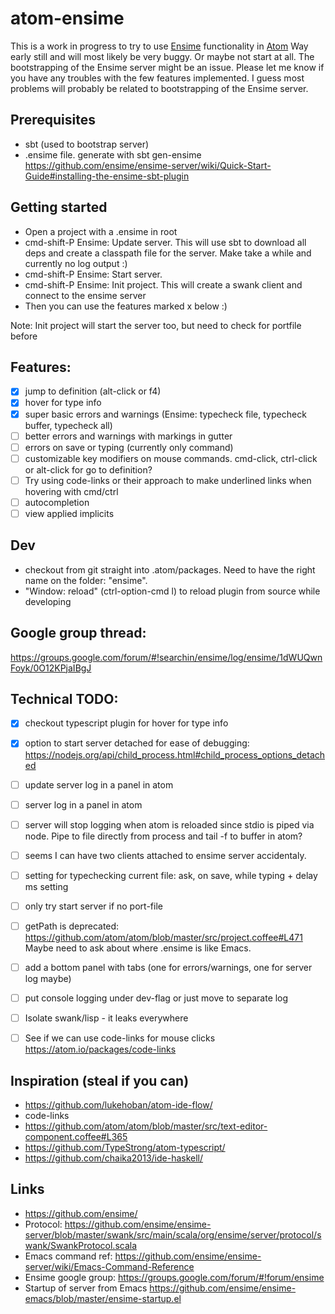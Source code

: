 # atom-ensime

This is a work in progress to try to use [Ensime](https://github.com/ensime/) functionality in [Atom](https://atom.io)
Way early still and will most likely be very buggy. Or maybe not start at all. The bootstrapping of the Ensime server might be an issue. Please let me know if you have any troubles with the few features implemented. I guess most problems will probably be related to bootstrapping of the Ensime server.

## Prerequisites
- sbt (used to bootstrap server)
- .ensime file. generate with sbt gen-ensime https://github.com/ensime/ensime-server/wiki/Quick-Start-Guide#installing-the-ensime-sbt-plugin

## Getting started
- Open a project with a .ensime in root
- cmd-shift-P Ensime: Update server. This will use sbt to download all deps and create a classpath file for the server. Make take a while and currently no log output :)
- cmd-shift-P Ensime: Start server.
- cmd-shift-P Ensime: Init project. This will create a swank client and connect to the ensime server
- Then you can use the features marked x below :)

Note: Init project will start the server too, but need to check for portfile before


## Features:
- [x] jump to definition (alt-click or f4)
- [x] hover for type info
- [x] super basic errors and warnings (Ensime: typecheck file, typecheck buffer, typecheck all)
- [ ] better errors and warnings with markings in gutter
- [ ] errors on save or typing (currently only command)
- [ ] customizable key modifiers on mouse commands. cmd-click, ctrl-click or alt-click for go to definition?
- [ ] Try using code-links or their approach to make underlined links when hovering with cmd/ctrl
- [ ] autocompletion
- [ ] view applied implicits

## Dev
- checkout from git straight into .atom/packages. Need to have the right name on the folder: "ensime".
- "Window: reload" (ctrl-option-cmd l) to reload plugin from source while developing


## Google group thread:
https://groups.google.com/forum/#!searchin/ensime/log/ensime/1dWUQwnFoyk/0O12KPjaIBgJ


## Technical TODO:
- [x] checkout typescript plugin for hover for type info
- [x] option to start server detached for ease of debugging: https://nodejs.org/api/child_process.html#child_process_options_detached
- [ ] update server log in a panel in atom
- [ ] server log in a panel in atom
- [ ] server will stop logging when atom is reloaded since stdio is piped via node. Pipe to file directly from process
 and tail -f to buffer in atom?
- [ ] seems I can have two clients attached to ensime server accidentaly.
- [ ] setting for typechecking current file: ask, on save, while typing + delay ms setting
- [ ] only try start server if no port-file
- [ ] getPath is deprecated: https://github.com/atom/atom/blob/master/src/project.coffee#L471 Maybe need to ask about where .ensime is like Emacs.
- [ ] add a bottom panel with tabs (one for errors/warnings, one for server log maybe)
- [ ] put console logging under dev-flag or just move to separate log
- [ ] Isolate swank/lisp - it leaks everywhere
- [ ] See if we can use code-links for mouse clicks https://atom.io/packages/code-links


## Inspiration (steal if you can)
- https://github.com/lukehoban/atom-ide-flow/
- code-links
- https://github.com/atom/atom/blob/master/src/text-editor-component.coffee#L365
- https://github.com/TypeStrong/atom-typescript/
- https://github.com/chaika2013/ide-haskell/

## Links
- https://github.com/ensime/
- Protocol: https://github.com/ensime/ensime-server/blob/master/swank/src/main/scala/org/ensime/server/protocol/swank/SwankProtocol.scala
- Emacs command ref: https://github.com/ensime/ensime-server/wiki/Emacs-Command-Reference
- Ensime google group: https://groups.google.com/forum/#!forum/ensime
- Startup of server from Emacs https://github.com/ensime/ensime-emacs/blob/master/ensime-startup.el
